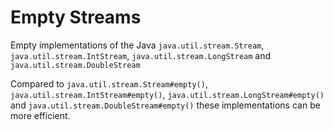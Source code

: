Empty Streams
=============

Empty implementations of the Java `java.util.stream.Stream`, `java.util.stream.IntStream`, `java.util.stream.LongStream` and `java.util.stream.DoubleStream`

Compared to `java.util.stream.Stream#empty()`, `java.util.stream.IntStream#empty()`, `java.util.stream.LongStream#empty()` and `java.util.stream.DoubleStream#empty()` these implementations can be more efficient.

